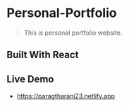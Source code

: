 # Personal-Portfolio
> This is personal portfolio website.


## Built With React 

## Live Demo

- https://paragtharani23.netlify.app
